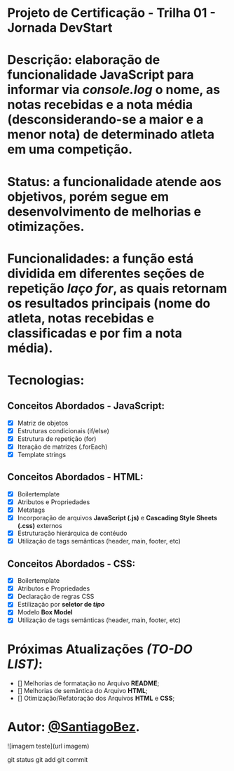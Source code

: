 # Projeto de Certificação - Trilha 01 - Jornada DevStart
# Descrição: elaboração de funcionalidade JavaScript para informar via *console.log* o nome, as notas recebidas e a nota média (desconsiderando-se a maior e a menor nota) de determinado atleta em uma competição.
# Status: a funcionalidade atende aos objetivos, porém segue em desenvolvimento de melhorias e otimizações.
# Funcionalidades: a função está dividida em diferentes seções de repetição *laço for*, as quais retornam os resultados principais (nome do atleta, notas recebidas e classificadas e por fim a nota média).
# Tecnologias: 
  ## Conceitos Abordados - JavaScript:
   - [x] Matriz de objetos
   - [x] Estruturas condicionais (if/else)
   - [x] Estrutura de repetição (for)
   - [x] Iteração de matrizes (.forEach)
   - [x] Template strings
   
  ## Conceitos Abordados - HTML:
   - [x] Boilertemplate
   - [x] Atributos e Propriedades
   - [x] Metatags
   - [x] Incorporação de arquivos **JavaScript (.js)** e **Cascading Style Sheets (.css)** externos
   - [x] Estruturação hierárquica de contéudo
   - [x] Utilização de tags semânticas (header, main, footer, etc)
   
  ## Conceitos Abordados - CSS: 
   - [x] Boilertemplate
   - [x] Atributos e Propriedades
   - [x] Declaração de regras CSS
   - [x] Estilização por **seletor de _tipo_**
   - [x] Modelo **Box Model**
   - [x] Utilização de tags semânticas (header, main, footer, etc)
   
# Próximas Atualizações *(TO-DO LIST)*:
 - [] Melhorias de formatação no Arquivo **README**;
 - [] Melhorias de semântica do Arquivo **HTML**;
 - [] Otimização/Refatoração dos Arquivos **HTML** e **CSS**;

# Autor: [@SantiagoBez](https://github.com/SantiagoBez).

![imagem teste](url imagem)

git status
git add
git commit
